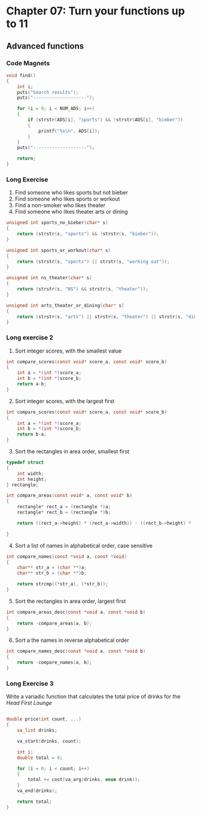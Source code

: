 # Chapter 07: Turn your functions up to 11
## Advanced functions

### Code Magnets

```c
void find()
{
    int i;
    puts("Search results");
    puts("--------------------");

    for (i = 0; i < NUM_ADS; i++)
    {
        if (strstr(ADS[i], "sports") && !strstr(ADS[i], "bieber"))
        {
            printf("%s\n", ADS[i]);
        }
    }
    puts("--------------------");

    return;
}
```

### Long Exercise
1. Find someone who likes sports but not bieber
2. Find someone who likes sports or workout
3. Find a non-smoker who likes theater
4. Find someone who likes theater arts or dining  

```c
unsigned int sports_no_bieber(char* s)
{
    return (strstr(s, "sports") && !strstr(s, "bieber"));
}

unsigned int sports_or_workout(char* s)
{
    return (strstr(s, "sports") || strstr(s, "working out"));
}

unsigned int ns_theater(char* s)
{
    return (strstr(s, "NS") && strstr(s, "theater"));
}

unsigned int arts_theater_or_dining(char* s)
{
    return (strstr(s, "arts") || strstr(s, "theater") || strstr(s, "dining"));
}

```


### Long exercise 2
1. Sort integer scores, with the smallest value
```c
int compare_scores(const void* score_a, const void* score_b)
{
    int a = *(int *)score_a;
    int b = *(int *)score_b;
    return a-b;
}
```

2. Sort integer scores, with the largest first
```c
int compare_scores(const void* score_a, const void* score_b)
{
    int a = *(int *)score_a;
    int b = *(int *)score_b;
    return b-a;
}
```

3. Sort the rectangles in area order, smallest first
```c
typedef struct
{
    int width;
    int height;
} rectangle;

int compare_areas(const void* a, const void* b)
{
    rectangle* rect_a = (rectangle *)a;
    rectangle* rect_b = (rectangle *)b;

    return ((rect_a->height) * (rect_a->width)) - ((rect_b->height) * (rect_b->width));

}

```
4. Sort a list of names in alphabetical order, case sensitive
```c
int compare_names(const *void a, const *void)
{
    char** str_a = (char **)a;
    char** str_b = (char **)b;

    return strcmp((*str_a), (*str_b));
}

```

5. Sort the rectangles in area order, largest first
```c
int compare_areas_desc(const *void a, const *void b)
{
    return -compare_areas(a, b);
}

```
6. Sort a the names in reverse alphabetical order
```c
int compare_names_desc(const *void a, const *void b)
{
    return -compare_names(a, b);
}
```

### Long Exercise 3
Write a variadic function that calculates the total price of drinks for the *Head First Lounge*
```c

double price(int count, ...)
{
    va_list drinks;

    va_start(drinks, count);

    int i;
    double total = 0;

    for (i = 0; i < count; i++)
    {
        total += cost(va_arg(drinks, enum drink));
    }
    va_end(drinks);

    return total;
}

```
